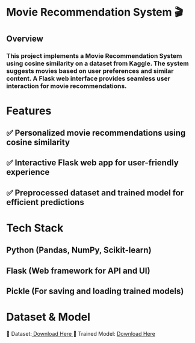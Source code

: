# Movie Recommendation System 🎬

## Overview
### This project implements a Movie Recommendation System using cosine similarity on a dataset from Kaggle. The system suggests movies based on user preferences and similar content. A Flask web interface provides seamless user interaction for movie recommendations.

# Features
## ✅ Personalized movie recommendations using cosine similarity
## ✅ Interactive Flask web app for user-friendly experience
## ✅ Preprocessed dataset and trained model for efficient predictions

# Tech Stack
## Python (Pandas, NumPy, Scikit-learn)
## Flask (Web framework for API and UI)
## Pickle (For saving and loading trained models)

# Dataset & Model
📂 Dataset:[ Download Here ](https://drive.google.com/drive/folders/1FvEO0V5PdmeyxxgCWG61muLqU78z1hHX?usp=sharing)
📂 Trained Model: [Download Here](https://drive.google.com/drive/folders/1Uu1Z4v6MHPxQNhnx_A2lcpw9pSwb5zTV?usp=drive_link)
